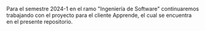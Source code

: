 Para el semestre 2024-1 en el ramo "Ingeniería de Software" continuaremos trabajando con el proyecto para el cliente Apprende, el cual se encuentra en el presente repositorio.
